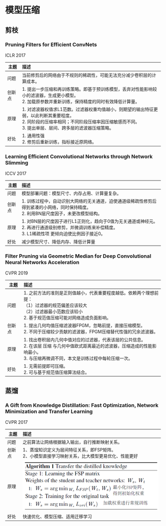 # 模型压缩

## 剪枝

### Pruning Filters for Efficient ConvNets

 ICLR 2017

| 主题   | 描述                                                         |
| ------ | :----------------------------------------------------------- |
| 问题   | 当前修剪后的网络由于不规则的稀疏性，可能无法充分减少卷积层的计算成本。 |
| 创新点 | 1. 提出一步压缩和再训练策略。即基于预训练模型，丢弃对性能影响较小的滤波器，生成更小模型。<br/>2. 加载原参数并重新训练，保持精度的同时有效降低计算量。 |
| 原理   | 1. 对滤波器权值求L1范数。过滤器权重均值越小，则期望的输出特征更弱，以此判断其重要程度。<br/>2. 同阶段的压缩率相同；不同阶段压缩率因压缩敏感而不同。<br/>3. 提出单层、层间、跨多层的滤波器压缩策略。 |
| 好处   | 1. 通用性强<br/>2. 修剪后重新训练，指标接近原网络。          |

### Learning Efficient Convolutional Networks through Network Slimming

ICCV 2017

| 主题   | 描述                                                         |
| ------ | :----------------------------------------------------------- |
| 问题   | 模型部署问题：模型尺寸、内存占用、计算量复杂。               |
| 创新点 | 1. 训练过程中，自动识别大网络的无关通道，迫使通道级稀疏性修剪后得到紧凑的小网络，同时保持精度。<br/>2. 利用BN层尺度因子，未更改模型结构。 |
| 原理   | 1. 对BN层的尺度因子进行L1正则化，趋向于0值为无关通道或神经元。<br/>2. 再进行通道级别修剪，并微调训练来补偿精度。<br/>3. L1稀疏性项 更倾向迫使比例因子接近0。 |
| 好处   | 减少模型尺寸、降低内存、降低计算量                           |

### Filter Pruning via Geometric Median for Deep Convolutional Neural Networks Acceleration

CVPR 2019

| 主题   | 描述                                                         |
| ------ | :----------------------------------------------------------- |
| 问题   | 1. 之前方法的准则是正则值越小，代表重要程度越低。依赖两个理想前提：<br/>     （1）过滤器的规范偏差应该较大<br/>     （2）过滤器最小范数应该较小<br/>2. 基于规范值压缩可能对网络造成负面影响。 |
| 创新点 | 1.  提出几何均值压缩滤波器FPGM，忽略前提，直接压缩模型。<br/>2.  不同于压缩较少贡献的滤波器，FPGM压缩替代性强的冗余滤波器。 |
| 原理   | 1.  找出卷积层内几何中值对应的过滤器，代表该层的公共信息。<br/>2.  在该层 压缩 与几何中值欧式距离最近的滤波器，压缩造成的性能影响最小。<br/>3.  与压缩再微调不同，本文是训练过程中每轮压缩一次。 |
| 好处   | 1. 无需前提即可压缩。<br/>2. 可与基于规范值压缩算法结合。    |

## 蒸馏

### A Gift from Knowledge Distillation: Fast Optimization, Network Minimization and Transfer Learning

CVPR 2017

| 主题   | 描述                                                         |
| ------ | :----------------------------------------------------------- |
| 问题   | 之前算法让网络根据输入输出，自行推断映射关系。               |
| 创新点 | 1、蒸馏知识定义为层间特征关系，即FSP矩阵。<br/>2、小模型直接学习映射关系，比大模型更易优化、性能更好 |
| 原理   | ![](imgs/FSP.png)                                            |
| 好处   | 快速优化、模型压缩、适用迁移学习                             |